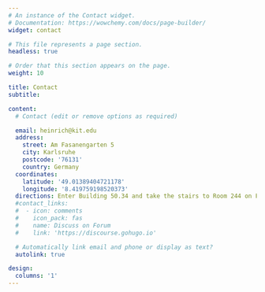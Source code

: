 ```yaml
---
# An instance of the Contact widget.
# Documentation: https://wowchemy.com/docs/page-builder/
widget: contact

# This file represents a page section.
headless: true

# Order that this section appears on the page.
weight: 10

title: Contact
subtitle:

content:
  # Contact (edit or remove options as required)

  email: heinrich@kit.edu
  address:
    street: Am Fasanengarten 5
    city: Karlsruhe
    postcode: '76131'
    country: Germany
  coordinates:
    latitude: '49.01389404721178'
    longitude: '8.419759198520373'
  directions: Enter Building 50.34 and take the stairs to Room 244 on Floor 2
  #contact_links:
  #  - icon: comments
  #    icon_pack: fas
  #    name: Discuss on Forum
  #    link: 'https://discourse.gohugo.io'

  # Automatically link email and phone or display as text?
  autolink: true

design:
  columns: '1'
---
```


